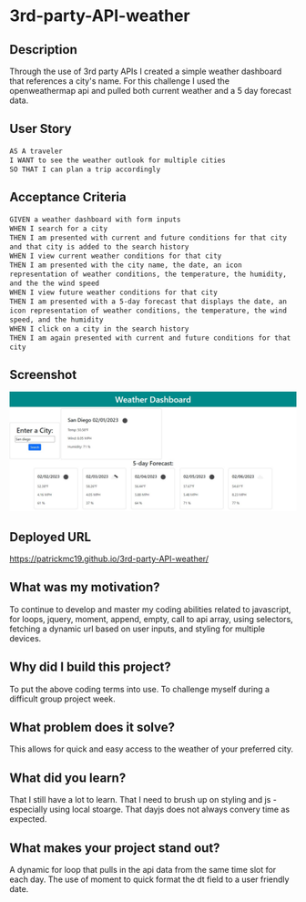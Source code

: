 # 3rd-party-API-weather

## Description

Through the use of 3rd party APIs I created a simple weather dashboard that references a city's name. For this challenge I used the openweathermap api and pulled both current weather and a 5 day forecast data.

## User Story

```
AS A traveler
I WANT to see the weather outlook for multiple cities
SO THAT I can plan a trip accordingly
```

## Acceptance Criteria

```
GIVEN a weather dashboard with form inputs
WHEN I search for a city
THEN I am presented with current and future conditions for that city and that city is added to the search history
WHEN I view current weather conditions for that city
THEN I am presented with the city name, the date, an icon representation of weather conditions, the temperature, the humidity, and the the wind speed
WHEN I view future weather conditions for that city
THEN I am presented with a 5-day forecast that displays the date, an icon representation of weather conditions, the temperature, the wind speed, and the humidity
WHEN I click on a city in the search history
THEN I am again presented with current and future conditions for that city
```

## Screenshot

![](./assets/weather-dash.jpg)

## Deployed URL

https://patrickmc19.github.io/3rd-party-API-weather/

## What was my motivation?

To continue to develop and master my coding abilities related to javascript, for loops, jquery, moment, append, empty, call to api array, using selectors, fetching a dynamic url based on user inputs, and styling for multiple devices.

## Why did I build this project?

To put the above coding terms into use. To challenge myself during a difficult group project week.

## What problem does it solve?

This allows for quick and easy access to the weather of your preferred city.

## What did you learn?

That I still have a lot to learn. That I need to brush up on styling and js - especially using local stoarge. That dayjs does not always convery time as expected.

## What makes your project stand out?

A dynamic for loop that pulls in the api data from the same time slot for each day. The use of moment to quick format the dt field to a user friendly date.